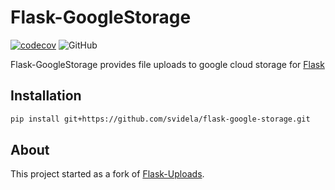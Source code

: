 # Flask-GoogleStorage

[![codecov](https://codecov.io/gh/svidela/flask-google-storage/branch/master/graph/badge.svg)](https://codecov.io/gh/svidela/flask-google-storage) ![GitHub](https://img.shields.io/github/license/svidela/flask-google-storage)

Flask-GoogleStorage provides file uploads to google cloud storage for [Flask](https://palletsprojects.com/p/flask/)

## Installation

```sh
pip install git+https://github.com/svidela/flask-google-storage.git
```

## About

This project started as a fork of [Flask-Uploads](https://github.com/maxcountryman/flask-uploads).
